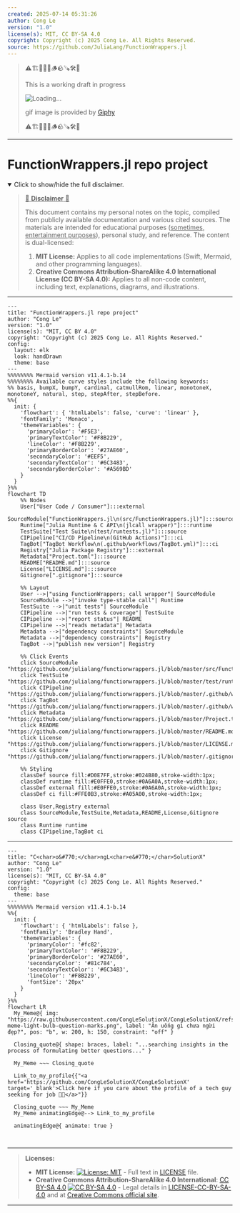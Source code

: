 ```yaml
---
created: 2025-07-14 05:31:26
author: Cong Le
version: "1.0"
license(s): MIT, CC BY-SA 4.0
copyright: Copyright (c) 2025 Cong Le. All Rights Reserved.
source: https://github.com/JuliaLang/FunctionWrappers.jl
---
```



> ⚠️🏗️🚧🦺🧱🪵🪨🪚🛠️👷
> 
> This is a working draft in progress
> 
> ![Loading...](https://media2.giphy.com/media/v1.Y2lkPTc5MGI3NjExMXVjejV3dnVjc2o5MXd3eXBvcDR1cHlzbHQ1Z2R6YjY0ZHpmdjJ6OCZlcD12MV9pbnRlcm5hbF9naWZfYnlfaWQmY3Q9Zw/hL9q5k9dk9l0wGd4e0/giphy.gif)
>
> gif image is provided by [Giphy](https://giphy.com)
> 
> ⚠️🏗️🚧🦺🧱🪵🪨🪚🛠️👷


----




# FunctionWrappers.jl repo project
<details open>
<summary>Click to show/hide the full disclaimer.</summary>
   
> <ins>📢 **Disclaimer** 🚨</ins>
>
> This document contains my personal notes on the topic,
> compiled from publicly available documentation and various cited sources.
> The materials are intended for educational purposes (<ins>sometimes, entertainment purposes</ins>), personal study, and reference.
> The content is dual-licensed:
> 1. **MIT License:** Applies to all code implementations (Swift, Mermaid, and other programming languages).
> 2. **Creative Commons Attribution-ShareAlike 4.0 International License (CC BY-SA 4.0):** Applies to all non-code content, including text, explanations, diagrams, and illustrations.

</details>


----

```mermaid
---
title: "FunctionWrappers.jl repo project"
author: "Cong Le"
version: "1.0"
license(s): "MIT, CC BY 4.0"
copyright: "Copyright (c) 2025 Cong Le. All Rights Reserved."
config:
  layout: elk
  look: handDrawn
  theme: base
---
%%%%%%%% Mermaid version v11.4.1-b.14
%%%%%%%% Available curve styles include the following keywords:
%% basis, bumpX, bumpY, cardinal, catmullRom, linear, monotoneX, monotoneY, natural, step, stepAfter, stepBefore.
%%{
  init: {
    'flowchart': { 'htmlLabels': false, 'curve': 'linear' },
    'fontFamily': 'Monaco',
    'themeVariables': {
      'primaryColor': '#F5E3',
      'primaryTextColor': '#F8B229',
      'lineColor': '#F8B229',
      'primaryBorderColor': '#27AE60',
      'secondaryColor': '#EEF5',
      'secondaryTextColor': '#6C3483',
      'secondaryBorderColor': '#A569BD'
    }
  }
}%%
flowchart TD
    %% Nodes
    User["User Code / Consumer"]:::external
    SourceModule["FunctionWrappers.jl\n(src/FunctionWrappers.jl)"]:::source
    Runtime["Julia Runtime & C API\n(jlcall wrapper)"]:::runtime
    TestSuite["Test Suite\n(test/runtests.jl)"]:::source
    CIPipeline["CI/CD Pipeline\n(GitHub Actions)"]:::ci
    TagBot["TagBot Workflow\n(.github/workflows/TagBot.yml)"]:::ci
    Registry["Julia Package Registry"]:::external
    Metadata["Project.toml"]:::source
    README["README.md"]:::source
    License["LICENSE.md"]:::source
    Gitignore[".gitignore"]:::source

    %% Layout
    User -->|"using FunctionWrappers; call wrapper"| SourceModule
    SourceModule -->|"invoke type-stable call"| Runtime
    TestSuite -->|"unit tests"| SourceModule
    CIPipeline -->|"run tests & coverage"| TestSuite
    CIPipeline -->|"report status"| README
    CIPipeline -->|"reads metadata"| Metadata
    Metadata -->|"dependency constraints"| SourceModule
    Metadata -->|"dependency constraints"| Registry
    TagBot -->|"publish new version"| Registry

    %% Click Events
    click SourceModule "https://github.com/julialang/functionwrappers.jl/blob/master/src/FunctionWrappers.jl"
    click TestSuite "https://github.com/julialang/functionwrappers.jl/blob/master/test/runtests.jl"
    click CIPipeline "https://github.com/julialang/functionwrappers.jl/blob/master/.github/workflows/ci.yml"
    click TagBot "https://github.com/julialang/functionwrappers.jl/blob/master/.github/workflows/TagBot.yml"
    click Metadata "https://github.com/julialang/functionwrappers.jl/blob/master/Project.toml"
    click README "https://github.com/julialang/functionwrappers.jl/blob/master/README.md"
    click License "https://github.com/julialang/functionwrappers.jl/blob/master/LICENSE.md"
    click Gitignore "https://github.com/julialang/functionwrappers.jl/blob/master/.gitignore"

    %% Styling
    classDef source fill:#D0E7FF,stroke:#024B80,stroke-width:1px;
    classDef runtime fill:#E0FFE0,stroke:#0A6A0A,stroke-width:1px;
    classDef external fill:#E0FFE0,stroke:#0A6A0A,stroke-width:1px;
    classDef ci fill:#FFE0B3,stroke:#A05A00,stroke-width:1px;

    class User,Registry external
    class SourceModule,TestSuite,Metadata,README,License,Gitignore source
    class Runtime runtime
    class CIPipeline,TagBot ci
```

----

<!-- 
```mermaid
%% Current Mermaid version
info
```  -->


```mermaid
---
title: "C<char>o&#770;</char>ngL<char>e&#770;</char>SolutionX"
author: "Cong Le"
version: "1.0"
license(s): "MIT, CC BY-SA 4.0"
copyright: "Copyright (c) 2025 Cong Le. All Rights Reserved."
config:
  theme: base
---
%%%%%%%% Mermaid version v11.4.1-b.14
%%{
  init: {
    'flowchart': { 'htmlLabels': false },
    'fontFamily': 'Bradley Hand',
    'themeVariables': {
      'primaryColor': '#fc82',
      'primaryTextColor': '#F8B229',
      'primaryBorderColor': '#27AE60',
      'secondaryColor': '#81c784',
      'secondaryTextColor': '#6C3483',
      'lineColor': '#F8B229',
      'fontSize': '20px'
    }
  }
}%%
flowchart LR
  My_Meme@{ img: "https://raw.githubusercontent.com/CongLeSolutionX/CongLeSolutionX/refs/heads/main/assets/images/My-meme-light-bulb-question-marks.png", label: "Ăn uống gì chưa ngừi đẹp?", pos: "b", w: 200, h: 150, constraint: "off" }

  Closing_quote@{ shape: braces, label: "...searching insights in the process of formulating better questions..." }
    
  My_Meme ~~~ Closing_quote
    
  Link_to_my_profile{{"<a href='https://github.com/CongLeSolutionX/CongLeSolutionX' target='_blank'>Click here if you care about the profile of a tech guy seeking for job 🙏🏼</a>"}}

  Closing_quote ~~~ My_Meme
  My_Meme animatingEdge@--> Link_to_my_profile
  
  animatingEdge@{ animate: true }



```

---
>**Licenses:**
>
>- **MIT License:**  [![License: MIT](https://img.shields.io/badge/License-MIT-yellow.svg)](LICENSE) - Full text in [LICENSE](LICENSE) file.
>- **Creative Commons Attribution-ShareAlike 4.0 International**: [CC BY-SA 4.0](https://creativecommons.org/licenses/by-sa/4.0/) [![CC BY-SA 4.0](https://licensebuttons.net/l/by-sa/4.0/88x31.png)](https://creativecommons.org/licenses/by-sa/4.0/) - Legal details in [LICENSE-CC-BY-SA-4.0](THE_PAST/LICENSE-CC-BY-SA-4.0) and at [Creative Commons official site](https://creativecommons.org/licenses/by-sa/4.0/).
>
---
